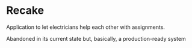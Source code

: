 # Recake

Application to let electricians help each other with assignments.

Abandoned in its current state but, basically, a production-ready system
